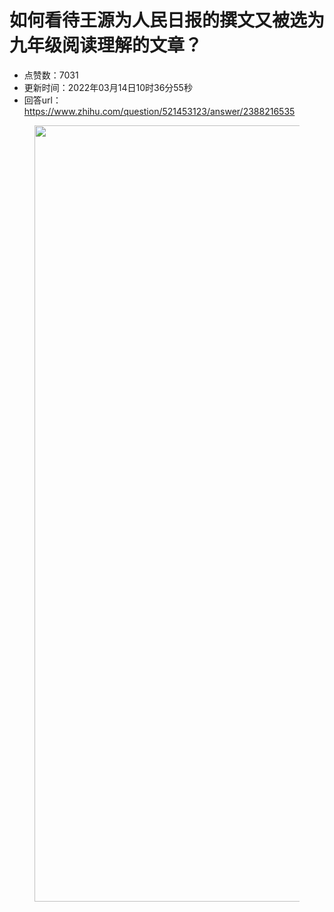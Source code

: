 # 如何看待王源为人民日报的撰文又被选为九年级阅读理解的文章？
- 点赞数：7031
- 更新时间：2022年03月14日10时36分55秒
- 回答url：https://www.zhihu.com/question/521453123/answer/2388216535
<body>
 <p></p>
 <figure data-size="normal">
  <img src="https://pic1.zhimg.com/50/v2-74686f2937184493a67dd73e2781a5ba_720w.jpg?source=1940ef5c" data-rawwidth="1242" data-rawheight="1364" data-size="normal" data-original-token="v2-cc837fe6dabb6f3a0062d9e608041489" data-default-watermark-src="https://picx.zhimg.com/50/v2-79d28a5affd40634cff8bf10d9276645_720w.jpg?source=1940ef5c" class="origin_image zh-lightbox-thumb" width="1242" data-original="https://picx.zhimg.com/v2-74686f2937184493a67dd73e2781a5ba_r.jpg?source=1940ef5c">
 </figure>
 <p></p>
</body>